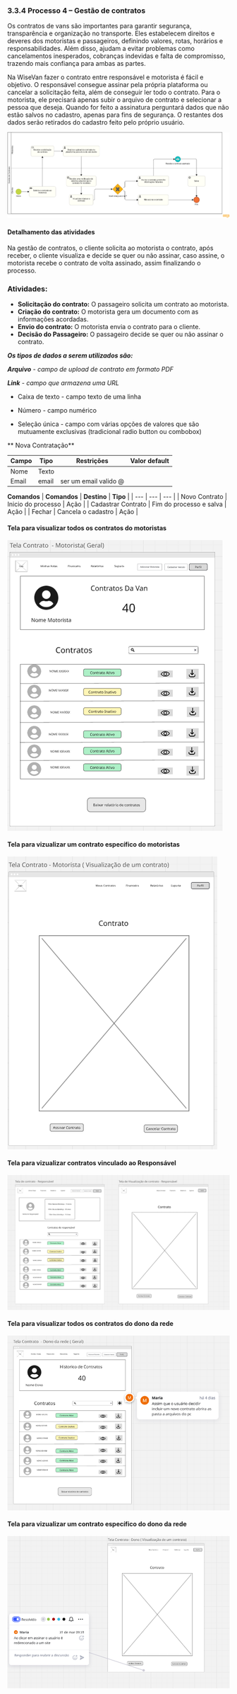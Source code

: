 ### 3.3.4 Processo 4 – Gestão de contratos

Os contratos de vans são importantes para garantir segurança, transparência e organização no transporte. Eles estabelecem direitos e deveres dos motoristas e passageiros, definindo valores, rotas, horários e responsabilidades. Além disso, ajudam a evitar problemas como cancelamentos inesperados, cobranças indevidas e falta de compromisso, trazendo mais confiança para ambas as partes.  

Na WiseVan fazer o contrato entre responsável e motorista é fácil e objetivo. O responsável consegue assinar pela própria plataforma ou cancelar a solicitação feita, além de conseguir ler todo o contrato. Para o motorista, ele precisará apenas subir o arquivo de contrato e selecionar a pessoa que deseja. Quando for feito a assinatura perguntará dados que não estão salvos no cadastro, apenas para fins de segurança. O restantes dos dados serão retirados do cadastro feito pelo próprio usuário. 

![Gestao de contratos](images/D-gestao-contratos.png)


#### Detalhamento das atividades

Na gestão de contratos, o cliente solicita ao motorista o contrato, após receber, o cliente visualiza e decide se quer ou não assinar, caso assine, o motorista recebe o contrato de volta assinado, assim finalizando o processo.

### Atividades:  
- **Solicitação do contrato:** O passageiro solicita um contrato ao motorista.  
- **Criação do contrato:** O motorista gera um documento com as informações acordadas.  
- **Envio do contrato:** O motorista envia o contrato para o cliente.
- **Decisão do Passageiro:** O passageiro decide se quer ou não assinar o contrato.
  
_**Os tipos de dados a serem utilizados são:**_

_**Arquivo** - campo de upload de contrato em formato PDF_

_**Link** - campo que armazena uma URL_

* Caixa de texto - campo texto de uma linha

* Número - campo numérico

* Seleção única - campo com várias opções de valores que são mutuamente exclusivas (tradicional radio button ou combobox)



** Nova Contratação**

| **Campo**       | **Tipo**         | **Restrições**         | **Valor default** |
| ---             | ---              | ---                    | ---               |
| Nome            | Texto            |                        |                   |
| Email           | email            | ser um email valido  @ |                   |



**Comandos**
| **Comandos**         |  **Destino**                   | **Tipo**          |
| ---                  | ---                            | ---               |
| Novo      Contrato   | Inicio do processo             | Ação              |
| Cadastrar Contrato   | Fim do processo e salva        | Ação              |
| Fechar               | Cancela o cadastro             | Ação              |


#### **Tela para visualizar todos os contratos do motoristas**
![Mural](images/11-W-TelaContrato-Motorista.png)


#### **Tela para vizualizar um contrato específico do motoristas**
![Mural](images/14-W-TelaContrato-especifico-Motorista.png)



#### **Tela para vizualizar contratos vinculado ao Responsável**
![Mural](images/12-W-TelaContrato-Responsavel.png)



#### **Tela para visualizar todos os contratos do dono da rede**
![Mural](images/15-W-TelaContrato-Dono-geral.png)


#### **Tela para vizualizar um contrato específico do dono da rede**
![Mural](images/13-W-TelaContrato-Visu-Dono.png)

